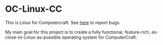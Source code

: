 # OC-Linux-CC

This is Linux for Computercraft. See [here](https://ocawesome101.github.io/oc-linux-cc/#bugs) to report bugs.

My main goal for this project is to create a fully functional, feature-rich, as-close-to-Linux-as-possible operating system for ComputerCraft.
